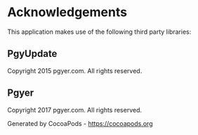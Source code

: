 # Acknowledgements
This application makes use of the following third party libraries:

## PgyUpdate

Copyright 2015 pgyer.com. All rights reserved.


## Pgyer

Copyright 2017 pgyer.com. All rights reserved.

Generated by CocoaPods - https://cocoapods.org
